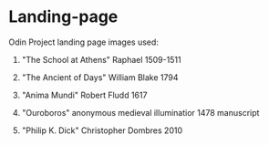 # Landing-page
Odin Project landing page 
images used:

1) "The School at Athens" Raphael 1509-1511

2) "The Ancient of Days" William Blake 1794

3) "Anima Mundi" Robert Fludd 1617

4) "Ouroboros" anonymous medieval illuminatior 1478 manuscript

5) "Philip K. Dick" Christopher Dombres 2010